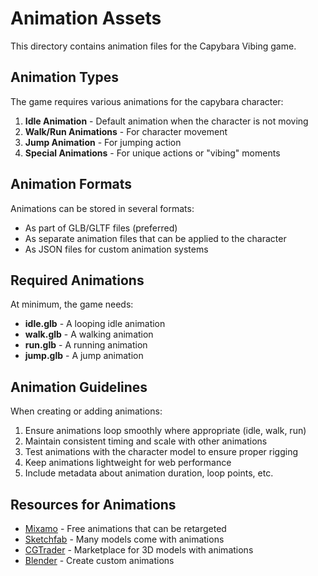 # Animation Assets

This directory contains animation files for the Capybara Vibing game.

## Animation Types

The game requires various animations for the capybara character:

1. **Idle Animation** - Default animation when the character is not moving
2. **Walk/Run Animations** - For character movement
3. **Jump Animation** - For jumping action
4. **Special Animations** - For unique actions or "vibing" moments

## Animation Formats

Animations can be stored in several formats:

- As part of GLB/GLTF files (preferred)
- As separate animation files that can be applied to the character
- As JSON files for custom animation systems

## Required Animations

At minimum, the game needs:

- **idle.glb** - A looping idle animation
- **walk.glb** - A walking animation
- **run.glb** - A running animation
- **jump.glb** - A jump animation

## Animation Guidelines

When creating or adding animations:

1. Ensure animations loop smoothly where appropriate (idle, walk, run)
2. Maintain consistent timing and scale with other animations
3. Test animations with the character model to ensure proper rigging
4. Keep animations lightweight for web performance
5. Include metadata about animation duration, loop points, etc.

## Resources for Animations

- [Mixamo](https://www.mixamo.com/) - Free animations that can be retargeted
- [Sketchfab](https://sketchfab.com/) - Many models come with animations
- [CGTrader](https://www.cgtrader.com/) - Marketplace for 3D models with animations
- [Blender](https://www.blender.org/) - Create custom animations